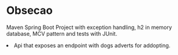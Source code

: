<h1>Obsecao</h1>
<p>Maven Spring Boot Project with exception handling, h2 in memory database, MCV pattern and tests with JUnit.</p>
<li>Api that exposes an endpoint with dogs adverts for addopting.</li>
